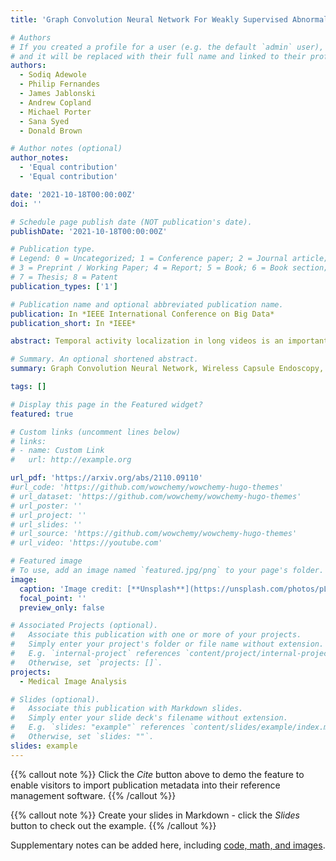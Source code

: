 ```yaml
---
title: 'Graph Convolution Neural Network For Weakly Supervised Abnormality Localization In Long Capsule Endoscopy Videos'

# Authors
# If you created a profile for a user (e.g. the default `admin` user), write the username (folder name) here
# and it will be replaced with their full name and linked to their profile.
authors:
  - Sodiq Adewole
  - Philip Fernandes
  - James Jablonski
  - Andrew Copland
  - Michael Porter
  - Sana Syed
  - Donald Brown

# Author notes (optional)
author_notes:
  - 'Equal contribution'
  - 'Equal contribution'

date: '2021-10-18T00:00:00Z'
doi: ''

# Schedule page publish date (NOT publication's date).
publishDate: '2021-10-18T00:00:00Z'

# Publication type.
# Legend: 0 = Uncategorized; 1 = Conference paper; 2 = Journal article;
# 3 = Preprint / Working Paper; 4 = Report; 5 = Book; 6 = Book section;
# 7 = Thesis; 8 = Patent
publication_types: ['1']

# Publication name and optional abbreviated publication name.
publication: In *IEEE International Conference on Big Data*
publication_short: In *IEEE*

abstract: Temporal activity localization in long videos is an important problem. The cost of obtaining frame level label for long Wireless Capsule Endoscopy (WCE) videos is prohibitive. In this paper, we propose an end-to-end temporal abnormality localization for long WCE videos using only weak video level labels. Physicians use Capsule Endoscopy (CE) as a non-surgical and non-invasive method to examine the entire digestive tract in order to diagnose diseases or abnormalities. While CE has revolutionized traditional endoscopy procedures, a single CE examination could last up to 8 hours generating as much as 100,000 frames. Physicians must review the entire video, frame-by-frame, in order to identify the frames capturing relevant abnormality. This, sometimes could be as few as just a single frame. Given this very high level of redundancy, analyzing long CE videos can be very tedious, time consuming and also error prone. This paper presents a novel multi-step method for an end-to-end localization of target frames capturing abnormalities of interest in the long video using only weak video labels. First we developed an automatic temporal segmentation using change point detection technique to temporally segment the video into uniform, homogeneous and identifiable segments. Then we employed Graph Convolutional Neural Network (GCNN) to learn a representation of each video segment. Using weak video segment labels, we trained our GCNN model to recognize each video segment as abnormal if it contains at least a single abnormal frame. Finally, leveraging the parameters of the trained GCNN model, we replaced the final layer of the network with a temporal pool layer to localize the relevant abnormal frames within each abnormal video segment. Our method achieved an accuracy of 89.9\% on the graph classification task and a specificity of 97.5\% on the abnormal frames localization task.

# Summary. An optional shortened abstract.
summary: Graph Convolution Neural Network, Wireless Capsule Endoscopy, Weakly Supervised Localization, Video Temporal Segmentation, Graph Classificatio

tags: []

# Display this page in the Featured widget?
featured: true

# Custom links (uncomment lines below)
# links:
# - name: Custom Link
#   url: http://example.org

url_pdf: 'https://arxiv.org/abs/2110.09110'
#url_code: 'https://github.com/wowchemy/wowchemy-hugo-themes'
# url_dataset: 'https://github.com/wowchemy/wowchemy-hugo-themes'
# url_poster: ''
# url_project: ''
# url_slides: ''
# url_source: 'https://github.com/wowchemy/wowchemy-hugo-themes'
# url_video: 'https://youtube.com'

# Featured image
# To use, add an image named `featured.jpg/png` to your page's folder.
image:
  caption: 'Image credit: [**Unsplash**](https://unsplash.com/photos/pLCdAaMFLTE)'
  focal_point: ''
  preview_only: false

# Associated Projects (optional).
#   Associate this publication with one or more of your projects.
#   Simply enter your project's folder or file name without extension.
#   E.g. `internal-project` references `content/project/internal-project/index.md`.
#   Otherwise, set `projects: []`.
projects:
  - Medical Image Analysis

# Slides (optional).
#   Associate this publication with Markdown slides.
#   Simply enter your slide deck's filename without extension.
#   E.g. `slides: "example"` references `content/slides/example/index.md`.
#   Otherwise, set `slides: ""`.
slides: example
---
```


{{% callout note %}}
Click the _Cite_ button above to demo the feature to enable visitors to import publication metadata into their reference management software.
{{% /callout %}}

{{% callout note %}}
Create your slides in Markdown - click the _Slides_ button to check out the example.
{{% /callout %}}

Supplementary notes can be added here, including [code, math, and images](https://wowchemy.com/docs/writing-markdown-latex/).

